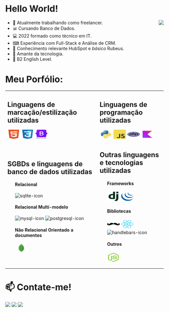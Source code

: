 # Hello World! 

<div>
  <div>  
    <img align="right" height="163em" src="https://github-readme-stats.vercel.app/api?username=lucasgleria&show_icons=true&theme=jolly&include_all_commits=true&count_private=true"/>
    
  - 💼 Atualmente trabalhando como freelancer.
  - 📊 Cursando Banco de Dados.
  - 💻 2022 formado como técnico em IT.
  - ⌨ Experiência com Full-Stack e Análise de CRM.
  - 📙 Conhecimento relevante HubSpot e *básico* Rubeus.
  - 💞 Amante da tecnologia.
  - 🔑 B2 English Level.
  
  

# Meu Porfólio:
  
<table>
  <tr>
    <td>
      <h2>Linguagens de marcação/estilização utilizadas</h2>
      <img height="30" width="40" alt="html-icon" src="https://raw.githubusercontent.com/devicons/devicon/master/icons/html5/html5-original.svg">
      <img height="30" width="40" alt="css-icon" src="https://raw.githubusercontent.com/devicons/devicon/master/icons/css3/css3-original.svg">
      <img height="30" width="40" alt="bootstrap-icon" src="https://github.com/devicons/devicon/blob/master/icons/bootstrap/bootstrap-original-wordmark.svg">
    </td>
    <td>
      <h2>Linguagens de programação utilizadas</h2>
      <img alt="python-icon" height="30" width="40" src="https://raw.githubusercontent.com/devicons/devicon/master/icons/python/python-original.svg">
      <img height="30" width="40" alt="js-icon"  src="https://raw.githubusercontent.com/devicons/devicon/master/icons/javascript/javascript-original.svg">
      <img height="30" width="40" alt="php-icon"  src="https://raw.githubusercontent.com/devicons/devicon/master/icons/php/php-original.svg">
      <img height="30" width="40" alt="php-icon"  src="https://raw.githubusercontent.com/devicons/devicon/master/icons/kotlin/kotlin-original.svg">
    </td>
  </tr>
  <tr>
  <td>
      <h2>SGBDs e linguagens de banco de dados utilizadas</h2>
        <ul><h4>Relacional</h4>  
      <img alt="sqlite-icon" height="30" width="40" src="https://cdn.jsdelivr.net/gh/devicons/devicon/icons/sqlite/sqlite-original.svg">
        </ul>
        <ul><h4>Relacional Multi-modelo</h4>  
      <img alt="mysql-icon" height="30" width="40" src="https://cdn.jsdelivr.net/gh/devicons/devicon/icons/mysql/mysql-original.svg">
      <img alt="postgresql-icon" height="30" width="40" src="https://cdn.jsdelivr.net/gh/devicons/devicon/icons/postgresql/postgresql-original.svg">
        </ul>
        <ul><h4>Não Relacional Orientado a documentos</h4>
      <img alt="mongodb-icon" height="30" width="40" src="https://github.com/devicons/devicon/blob/master/icons/mongodb/mongodb-original.svg">
        </ul>
  </td>
  <td>
      <h2>Outras linguagens e tecnologias utilizadas</h2>
        <ul><h4>Frameworks</h4> 
      <img alt="django-icon" height="30" width="40" src="https://github.com/devicons/devicon/blob/master/icons/django/django-plain.svg">
      <img height="30" width="40" alt="jquery-icon" src="https://raw.githubusercontent.com/devicons/devicon/master/icons/jquery/jquery-plain.svg">
        </ul>
        <ul><h4>Bibliotecas</h4>
      <img height="30" width="40" alt="handlebars-icon" src="https://github.com/devicons/devicon/blob/master/icons/handlebars/handlebars-original.svg">
      <img height="30" width="40" alt="handlebars-icon" src="https://github.com/devicons/devicon/blob/master/icons/react/react-original.svg">
      <img height="30" width="60" alt="handlebars-icon" src="https://raw.githubusercontent.com/PySimpleGUI/PySimpleGUI/master/images/for_readme/Logo%20with%20text%20for%20GitHub%20Top.png">
        </ul>
        </ul>
        <ul><h4>Outros</h4>
      <img height="30" width="40" alt="nodejs-icon" src="https://raw.githubusercontent.com/devicons/devicon/master/icons/nodejs/nodejs-plain.svg">
        </ul>
  </td>
  </tr> 
</table>

# 📫 Contate-me! 

  <a href="https://www.linkedin.com/in/lucasleria/" target="_blank">
 <img src="https://img.shields.io/badge/-LinkedIn-%230077B5?style=for-the-badge&logo=linkedin&logoColor=white" target="_blank"></a>
  <a href="https://api.whatsapp.com/send?phone=5511945735280&text=Olá!%20acessei%20seu%20perfil%20pelo%20GitHub%20e%20gostaria%20de%20falar%20com%20você!" target="_blank">
  <img src="https://img.shields.io/badge/WhatsApp-25D366?style=for-the-badge&logo=whatsapp&logoColor=white" target="_blank"></a>
    <a href="mailto:lucasleria17@gmail.com?subject=Ol%C3%A1!%20acessei%20seu%20perfil%20pelo%20GitHub%20e%20gostaria%20de%20falar%20com%20voc%C3%AA!&body=_Escreva%20aqui%20sua%20mensagem_" target="_blank"> 
 <img src="https://img.shields.io/badge/Gmail-D14836?style=for-the-badge&logo=gmail&logoColor=white" target="_blank"></a>
<!--    <a href="https://discord.gg/Sgz3EyqKkP" target="_blank">
 <img src="https://img.shields.io/badge/Discord-7289DA?style=for-the-badge&logo=discord&logoColor=white" target="_blank"></a> 
  -->

</div>

